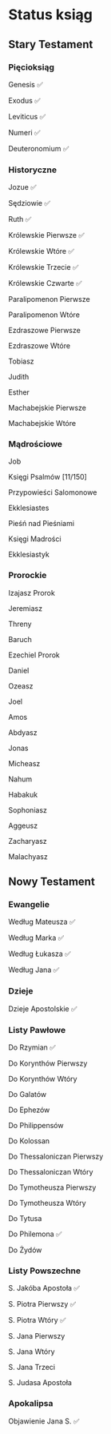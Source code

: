 # Status ksiąg

## Stary Testament
### Pięcioksiąg
Genesis ✅

Exodus ✅

Leviticus ✅

Numeri ✅

Deuteronomium ✅
### Historyczne
Jozue ✅

Sędziowie ✅

Ruth ✅

Królewskie Pierwsze ✅

Królewskie Wtóre ✅

Królewskie Trzecie ✅

Królewskie Czwarte ✅

Paralipomenon Pierwsze

Paralipomenon Wtóre

Ezdraszowe Pierwsze

Ezdraszowe Wtóre

Tobiasz

Judith

Esther

Machabejskie Pierwsze

Machabejskie Wtóre
### Mądrościowe
Job

Księgi Psalmów [11/150]

Przypowieści Salomonowe

Ekklesiastes

Pieśń nad Pieśniami

Księgi Madrości

Ekklesiastyk
### Prorockie
Izajasz Prorok

Jeremiasz

Threny

Baruch

Ezechiel Prorok

Daniel

Ozeasz

Joel

Amos

Abdyasz

Jonas

Micheasz

Nahum

Habakuk

Sophoniasz

Aggeusz

Zacharyasz

Malachyasz
## Nowy Testament
### Ewangelie
Według Mateusza ✅

Według Marka ✅

Według Łukasza ✅

Według Jana ✅
### Dzieje
Dzieje Apostolskie ✅
### Listy Pawłowe
Do Rzymian ✅

Do Korynthów Pierwszy

Do Korynthów Wtóry

Do Galatów

Do Ephezów

Do Philippensów

Do Kolossan

Do Thessaloniczan Pierwszy

Do Thessaloniczan Wtóry

Do Tymotheusza Pierwszy

Do Tymotheusza Wtóry

Do Tytusa

Do Philemona ✅

Do Żydów
### Listy Powszechne
S. Jakóba Apostoła ✅

S. Piotra Pierwszy ✅

S. Piotra Wtóry ✅

S. Jana Pierwszy

S. Jana Wtóry

S. Jana Trzeci

S. Judasa Apostoła
### Apokalipsa
Objawienie Jana S. ✅
